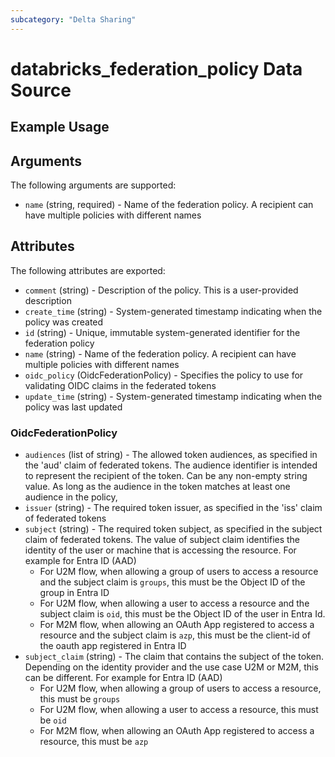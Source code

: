```yaml
---
subcategory: "Delta Sharing"
---
```

# databricks_federation_policy Data Source


## Example Usage


## Arguments
The following arguments are supported:
* `name` (string, required) - Name of the federation policy. A recipient can have multiple policies with different names

## Attributes
The following attributes are exported:
* `comment` (string) - Description of the policy. This is a user-provided description
* `create_time` (string) - System-generated timestamp indicating when the policy was created
* `id` (string) - Unique, immutable system-generated identifier for the federation policy
* `name` (string) - Name of the federation policy. A recipient can have multiple policies with different names
* `oidc_policy` (OidcFederationPolicy) - Specifies the policy to use for validating OIDC claims in the federated tokens
* `update_time` (string) - System-generated timestamp indicating when the policy was last updated

### OidcFederationPolicy
* `audiences` (list of string) - The allowed token audiences, as specified in the 'aud' claim of federated tokens.
  The audience identifier is intended to represent the recipient of the token.
  Can be any non-empty string value. As long as the audience in the token matches at least one audience in the policy,
* `issuer` (string) - The required token issuer, as specified in the 'iss' claim of federated tokens
* `subject` (string) - The required token subject, as specified in the subject claim of federated tokens.
  The value of subject claim identifies the identity of the user or machine that is accessing the resource.
  For example for Entra ID (AAD)
  - For U2M flow, when allowing a group of users to access a resource and the subject claim is `groups`, this must be the Object ID of the group in Entra ID
  - For U2M flow, when allowing a user to access a resource and the subject claim is `oid`, this must be the Object ID of the user in Entra Id.
  - For M2M flow, when allowing an OAuth App registered to access a resource and the subject claim is `azp`, this must be the client-id of the oauth app registered in Entra ID
* `subject_claim` (string) - The claim that contains the subject of the token.
  Depending on the identity provider and the use case U2M or M2M, this can be different.
  For example for Entra ID (AAD)
  - For U2M flow, when allowing a group of users to access a resource, this must be `groups`
  - For U2M flow, when allowing a user to access a resource, this must be `oid`
  - For M2M flow, when allowing an OAuth App registered to access a resource, this must be `azp`